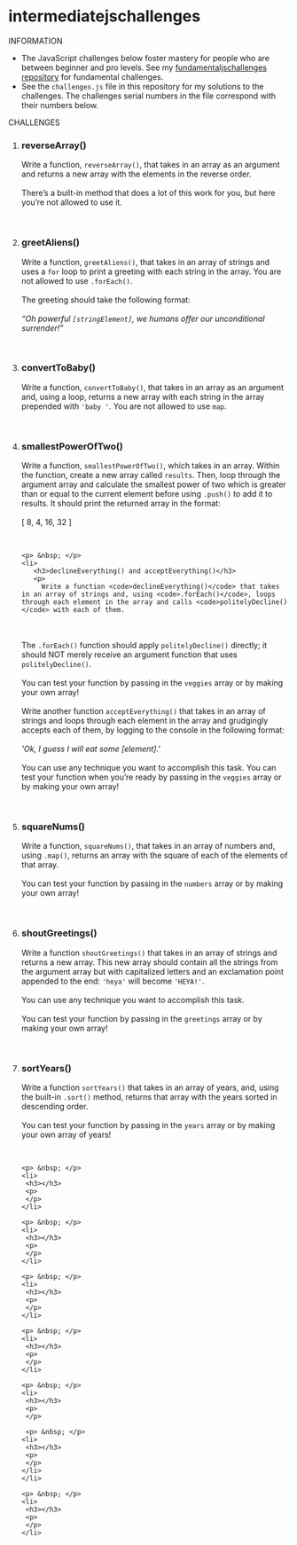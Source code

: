# intermediatejschallenges
 INFORMATION
<ul>
 <li>The JavaScript challenges below foster mastery for people who are between beginner and pro levels. See my <a href="https://github.com/Davenof/fundamentaljschallenges" target="_blank">fundamentaljschallenges repository</a> for fundamental challenges.</li>
 <li>See the <code>challenges.js</code> file in this repository for my solutions to the challenges. The challenges serial numbers in the file correspond with their numbers below.</li>
 </ul>
 
 <p>CHALLENGES</p>
 <ol>
    <li>
       <h3>reverseArray()</h3>
       <p>
         Write a function, <code>reverseArray()</code>, that takes in an array as an argument and returns a new array with the elements in the reverse order.
         <br><br>
         There’s a built-in method that does a lot of this work for you, but here you’re not allowed to use it.
       </p>
     <p> &nbsp; </p>
    </li>
    <li>
       <h3>greetAliens()</h3>
         Write a function, <code>greetAliens()</code>, that takes in an array of strings and uses a <code>for</code> loop to print a greeting with each  string in the array. You are not allowed to use <code>.forEach()</code>.
       <br><br>
         The greeting should take the following format: <br><br>
         <em>“Oh powerful <code>[stringElement]</code>, we humans offer our unconditional surrender!”</em>
     <p> &nbsp; </p>
    </li>
<li>
       <h3>convertToBaby()</h3>
       <p>
        Write a function, <code>convertToBaby()</code>, that takes in an array as an argument and, using a loop, returns a new array with each string in the array prepended with <code>'baby '</code>. You are not allowed to use <code>map</code>.
       </p>
 <p> &nbsp; </p>
    </li>
    <li>
       <h3>smallestPowerOfTwo()</h3>
         Write a function, <code>smallestPowerOfTwo()</code>, which takes in an array. Within the function, create a new array called <code>results</code>. Then, loop through the argument array and calculate the smallest power of two which is greater than or equal to the current element before using <code>.push()</code> to add it to results. It should print the returned array in the format: 
     <br><br>
     [ 8, 4, 16, 32 ]
     <p> &nbsp; </p>
    </li>
    
    <p> &nbsp; </p>
    <li>
       <h3>declineEverything() and acceptEverything()</h3>
       <p>
         Write a function <code>declineEverything()</code> that takes in an array of strings and, using <code>.forEach()</code>, loops through each element in the array and calls <code>politelyDecline()</code> with each of them.
<br><br>
The <code>.forEach()</code> function should apply <code>politelyDecline()</code> directly; it should NOT merely receive an argument function that uses <code>politelyDecline()</code>.
<br><br>
You can test your function by passing in the <code>veggies</code> array or by making your own array!
  <br><br>
        Write another function <code>acceptEverything()</code> that takes in an array of strings and loops through each element in the array and grudgingly accepts each of them, by logging to the console in the following format: <br><br>
        <em>'Ok, I guess I will eat some [element].'</em>
<br><br>
You can use any technique you want to accomplish this task. You can test your function when you’re ready by passing in the <code>veggies</code> array or by making your own array!
       </p>
     <p> &nbsp; </p>
    </li>
    <li>
       <h3>squareNums()</h3>
         Write a function, <code>squareNums()</code>, that takes in an array of numbers and, using <code>.map()</code>, returns an array with the square of each of the elements of that array.
<br><br>
You can test your function by passing in the <code>numbers</code> array or by making your own array!
     <p> &nbsp; </p>
    </li>
<li>
       <h3>shoutGreetings()</h3>
       <p>
        Write a function <code>shoutGreetings()</code> that takes in an array of strings and returns a new array. This new array should contain all the strings from the argument array but with capitalized letters and an exclamation point appended to the end: <code>'heya'</code> will become <code>'HEYA!'</code>.
<br><br>
You can use any technique you want to accomplish this task.
<br><br>
You can test your function by passing in the <code>greetings</code> array or by making your own array!
       </p>
 <p> &nbsp; </p>
    </li>
    <li>
       <h3>sortYears()</h3>
         Write a function <code>sortYears()</code> that takes in an array of years, and, using the built-in <code>.sort()</code> method, returns that array with the years sorted in descending order.
<br><br>
You can test your function by passing in the <code>years</code> array or by making your own array of years!
     <p> &nbsp; </p>
    </li>
    
    <p> &nbsp; </p>
    <li>
     <h3></h3>
     <p>
     </p>
    </li>
    
    <p> &nbsp; </p>
    <li>
     <h3></h3>
     <p>
     </p>
    </li>
    
    <p> &nbsp; </p>
    <li>
     <h3></h3>
     <p>
     </p>
    </li>
    
    <p> &nbsp; </p>
    <li>
     <h3></h3>
     <p>
     </p>
    </li>
    
    <p> &nbsp; </p>
    <li>
     <h3></h3>
     <p>
     </p>
     
     <p> &nbsp; </p>
    <li>
     <h3></h3>
     <p>
     </p>
    </li>
    </li>
    
    <p> &nbsp; </p>
    <li>
     <h3></h3>
     <p>
     </p>
    </li>
    
  </ol>
